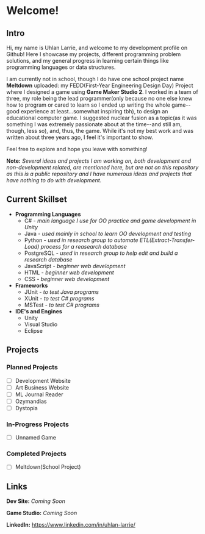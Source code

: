 # Welcome!
## Intro
Hi, my name is Uhlan Larrie, and welcome to my development profile on Github! Here I showcase my projects, different programming problem solutions, and my general progress in learning certain things like programming languages or data structures.

I am currently not in school, though I do have one school project name **Meltdown** uploaded: my FEDD(First-Year Engineering Design Day) Project where I designed a game using **Game Maker Studio 2**. I worked in a team of three, my role being the lead programmer(only because no one else knew how to program or cared to learn so I ended up writing the whole game--good experience at least...somewhat inspiring tbh), to design an educational computer game. I suggested nuclear fusion as a topic(as it was something I was extremely passionate about at the time--and still am, though, less so), and, thus, the game. While it's not my best work and was written about three years ago, I feel it's important to show.  

Feel free to explore and hope you leave with something!

**Note:** _Several ideas and projects I am working on, both development and non-development related, are mentioned here, but are not on this repository as this is a public repository and I have numerous ideas and projects that have nothing to do with development._

## Current Skillset
  - **Programming Languages**
    - C# - *main language I use for OO practice and game development in Unity*
    - Java - *used mainly in school to learn OO development and testing*
    - Python - *used in research group to automate ETL(Extract-Transfer-Load) process for a reasearch database*
    - PostgreSQL - *used in research group to help edit and build a research database*
    - JavaScript - *beginner web development*
    - HTML - *beginner web development*
    - CSS - *beginner web development*
  - **Frameworks**
    - JUnit - *to test Java programs*
    - XUnit - *to test C# programs*
    - MSTest - *to test C# programs*
  - **IDE's and Engines**
    - Unity
    - Visual Studio
    - Eclipse


## Projects
### Planned Projects
- [ ] Development Website
- [ ] Art Business Website
- [ ] ML Journal Reader
- [ ] Ozymandias
- [ ] Dystopia
### In-Progress Projects
- [ ] Unnamed Game
### Completed Projects
- [ ] Meltdown(School Project)
## Links
**Dev Site:** _Coming Soon_

**Game Studio:** _Coming Soon_

**LinkedIn:** https://www.linkedin.com/in/uhlan-larrie/
